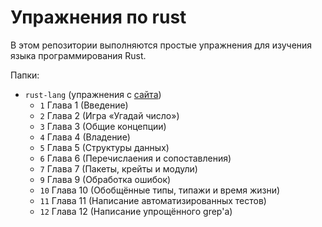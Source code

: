 # Упражнения по rust

В этом репозитории выполняются простые упражнения для изучения языка
программирования Rust.

Папки:

- `rust-lang` (упражнения с [сайта](https://doc.rust-lang.ru/book/))
	- `1` Глава 1 (Введение)
	- `2` Глава 2 (Игра «Угадай число»)
	- `3` Глава 3 (Общие концепции)
	- `4` Глава 4 (Владение)
	- `5` Глава 5 (Структуры данных)
	- `6` Глава 6 (Перечислаения и сопоставления)
	- `7` Глава 7 (Пакеты, крейты и модули)
	- `9` Глава 9 (Обработка ошибок)
	- `10` Глава 10 (Обобщённые типы, типажи и время жизни)
	- `11` Глава 11 (Написание автоматизированных тестов)
	- `12` Глава 12 (Написание упрощённого grep'а)
